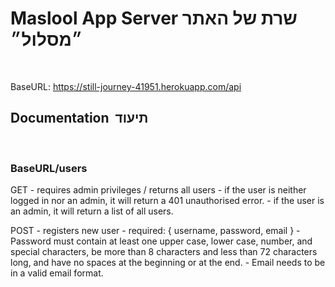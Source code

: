 # Maslool App Server &#x202b; שרת של האתר ״מסלול״ 
<br />

BaseURL: https://still-journey-41951.herokuapp.com/api

## Documentation &#x202b; תיעוד 
<br />

### BaseURL/users
GET - requires admin privileges / returns all users
    - if the user is neither logged in nor an admin, it will return a 401 unauthorised error. 
    - if the user is an admin, it will return a list of all users.

POST - registers new user
    - required: { username, password, email }
    - Password must contain at least one upper case, lower case, number, and special characters, be more than 8 characters and less than 72 characters long, and have no spaces at the beginning or at the end.
    - Email needs to be in a valid email format.



